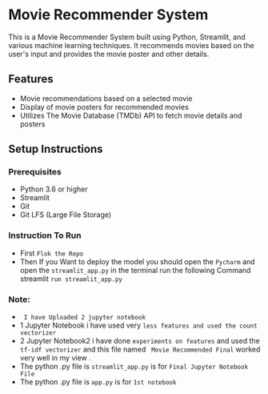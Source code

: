 # Movie Recommender System

This is a Movie Recommender System built using Python, Streamlit, and various machine learning techniques. It recommends movies based on the user's input and provides the movie poster and other details.

## Features

- Movie recommendations based on a selected movie
- Display of movie posters for recommended movies
- Utilizes The Movie Database (TMDb) API to fetch movie details and posters

## Setup Instructions

### Prerequisites

- Python 3.6 or higher
- Streamlit
- Git
- Git LFS (Large File Storage)

### Instruction To Run
- First `Flok the Repo`
- Then If you Want to deploy the model you should open the `Pycharm` and open the `streamlit_app.py` in the terminal run the following Command streamlit `run streamlit_app.py`
### Note:
- ` I have Uploaded 2 jupyter notebook`
- 1 Jupyter Notebook  i have used very `less features and used the count vectorizer`
- 2 Jupyter Notebook2  i have done `experiments on features` and used the `tf-idf vectorizer` and this file named ` Movie Recommended Final` worked very well in my view .
- The python .py file is `streamlit_app.py` is for `Final Jupyter Notebook File`
-  The python .py file is `app.py` is for `1st notebook` 
